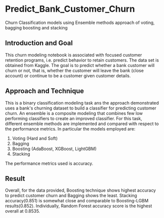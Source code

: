 # Predict_Bank_Customer_Churn
Churn Classification models using Ensemble methods approach of voting, bagging boosting and stacking

## Introduction and Goal
This churn modeling notebook is associated with focused customer retention programs, i.e. predict behavior to retain customers. The data set is obtained from Kaggle. The goal is to predict whether a bank customer will churn or not, that is, whether the customer will leave the bank (close account) or continue to be a customer given customer details.

## Approach and Technique
This is a binary classification modeling task ans the approach demonstrated uses a bank's churning dataset to build a classifier for predicting customer churn.
An ensemble is a composite modeling that combines few low performing classifiers to create an improved classifier.
For this task, different ensemble methods are implemented and compared with respect to the performance metrics. In particular the models employed are:

1. Voting (Hard and Soft)
2. Bagging
3. Boosting (AdaBoost, XGBoost, LightGBM)
4. Stacking

The performance metrics used is accuracy.

## Result
Overall, for the data provided, Boosting technique shows highest accuracy to predict customer churn and Bagging shows the least. Stacking accuracy(0.851) is somewhat close and comparable to Boosting-LGBM results(0.852). Individually, Random Forest accuracy score is the highest overall at 0.8535.
